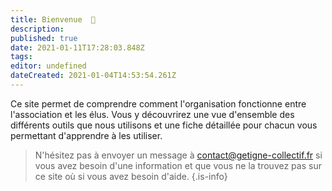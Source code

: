 ```yaml
---
title: Bienvenue  👋
description: 
published: true
date: 2021-01-11T17:28:03.848Z
tags: 
editor: undefined
dateCreated: 2021-01-04T14:53:54.261Z
---
```


Ce site permet de comprendre comment l'organisation fonctionne entre l'association et les élus.
Vous y découvrirez une vue d'ensemble des différents outils que nous utilisons et une fiche détaillée pour chacun vous permettant d'apprendre à les utiliser.

> N'hésitez pas à envoyer un message à contact@getigne-collectif.fr si vous avez besoin d'une information et que vous ne la trouvez pas sur ce site où si vous avez besoin d'aide.
{.is-info}
